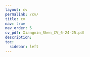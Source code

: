```yaml
---
layout: cv
permalink: /cv/
title: cv
nav: true
nav_order: 5
cv_pdf: Xiangmin_Shen_CV_6-24-25.pdf
description:
toc:
  sidebar: left
---
```

